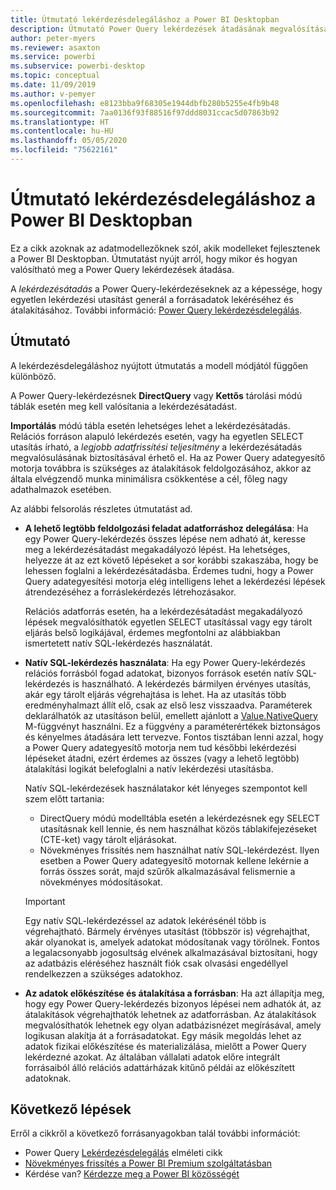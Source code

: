 ```yaml
---
title: Útmutató lekérdezésdelegáláshoz a Power BI Desktopban
description: Útmutató Power Query lekérdezések átadásának megvalósításához a Power BI Desktopban.
author: peter-myers
ms.reviewer: asaxton
ms.service: powerbi
ms.subservice: powerbi-desktop
ms.topic: conceptual
ms.date: 11/09/2019
ms.author: v-pemyer
ms.openlocfilehash: e8123bba9f68305e1944dbfb280b5255e4fb9b48
ms.sourcegitcommit: 7aa0136f93f88516f97ddd8031ccac5d07863b92
ms.translationtype: HT
ms.contentlocale: hu-HU
ms.lasthandoff: 05/05/2020
ms.locfileid: "75622161"
---
```

# <a name="query-folding-guidance-in-power-bi-desktop"></a>Útmutató lekérdezésdelegáláshoz a Power BI Desktopban

Ez a cikk azoknak az adatmodellezőknek szól, akik modelleket fejlesztenek a Power BI Desktopban. Útmutatást nyújt arról, hogy mikor és hogyan valósítható meg a Power Query lekérdezések átadása.

A _lekérdezésátadás_ a Power Query-lekérdezéseknek az a képessége, hogy egyetlen lekérdezési utasítást generál a forrásadatok lekéréséhez és átalakításához. További információ: [Power Query lekérdezésdelegálás](/power-query/power-query-folding).

## <a name="guidance"></a>Útmutató

A lekérdezésdelegáláshoz nyújtott útmutatás a modell módjától függően különböző.

A Power Query-lekérdezésnek **DirectQuery** vagy **Kettős** tárolási módú táblák esetén meg kell valósítania a lekérdezésátadást.

**Importálás** módú tábla esetén lehetséges lehet a lekérdezésátadás. Relációs forráson alapuló lekérdezés esetén, vagy ha egyetlen SELECT utasítás írható, a _legjobb adatfrissítési teljesítmény_ a lekérdezésátadás megvalósulásának biztosításával érhető el. Ha az Power Query adategyesítő motorja továbbra is szükséges az átalakítások feldolgozásához, akkor az általa elvégzendő munka minimálisra csökkentése a cél, főleg nagy adathalmazok esetében.

Az alábbi felsorolás részletes útmutatást ad.

- **A lehető legtöbb feldolgozási feladat adatforráshoz delegálása**: Ha egy Power Query-lekérdezés összes lépése nem adható át, keresse meg a lekérdezésátadást megakadályozó lépést. Ha lehetséges, helyezze át az ezt követő lépéseket a sor korábbi szakaszába, hogy be lehessen foglalni a lekérdezésátadásba. Érdemes tudni, hogy a Power Query adategyesítési motorja elég intelligens lehet a lekérdezési lépések átrendezéséhez a forráslekérdezés létrehozásakor.

    Relációs adatforrás esetén, ha a lekérdezésátadást megakadályozó lépések megvalósíthatók egyetlen SELECT utasítással vagy egy tárolt eljárás belső logikájával, érdemes megfontolni az alábbiakban ismertetett natív SQL-lekérdezés használatát.

- **Natív SQL-lekérdezés használata**: Ha egy Power Query-lekérdezés relációs forrásból fogad adatokat, bizonyos források esetén natív SQL-lekérdezés is használható. A lekérdezés bármilyen érvényes utasítás, akár egy tárolt eljárás végrehajtása is lehet. Ha az utasítás több eredményhalmazt állít elő, csak az első lesz visszaadva. Paraméterek deklarálhatók az utasításon belül, emellett ajánlott a [Value.NativeQuery](/powerquery-m/value-nativequery) M-függvényt használni. Ez a függvény a paraméterértékek biztonságos és kényelmes átadására lett tervezve. Fontos tisztában lenni azzal, hogy a Power Query adategyesítő motorja nem tud későbbi lekérdezési lépéseket átadni, ezért érdemes az összes (vagy a lehető legtöbb) átalakítási logikát belefoglalni a natív lekérdezési utasításba.

    Natív SQL-lekérdezések használatakor két lényeges szempontot kell szem előtt tartania:

    - DirectQuery módú modelltábla esetén a lekérdezésnek egy SELECT utasításnak kell lennie, és nem használhat közös táblakifejezéseket (CTE-ket) vagy tárolt eljárásokat.
    - Növekményes frissítés nem használhat natív SQL-lekérdezést. Ilyen esetben a Power Query adategyesítő motornak kellene lekérnie a forrás összes sorát, majd szűrők alkalmazásával felismernie a növekményes módosításokat.

    > [!IMPORTANT]
    > Egy natív SQL-lekérdezéssel az adatok lekérésénél több is végrehajtható. Bármely érvényes utasítást (többször is) végrehajthat, akár olyanokat is, amelyek adatokat módosítanak vagy törölnek. Fontos a legalacsonyabb jogosultság elvének alkalmazásával biztosítani, hogy az adatbázis eléréséhez használt fiók csak olvasási engedéllyel rendelkezzen a szükséges adatokhoz.

- **Az adatok előkészítése és átalakítása a forrásban**: Ha azt állapítja meg, hogy egy Power Query-lekérdezés bizonyos lépései nem adhatók át, az átalakítások végrehajthatók lehetnek az adatforrásban. Az átalakítások megvalósíthatók lehetnek egy olyan adatbázisnézet megírásával, amely logikusan alakítja át a forrásadatokat. Egy másik megoldás lehet az adatok fizikai előkészítése és materializálása, mielőtt a Power Query lekérdezné azokat. Az általában vállalati adatok előre integrált forrásaiból álló relációs adattárházak kitűnő példái az előkészített adatoknak.

## <a name="next-steps"></a>Következő lépések

Erről a cikkről a következő forrásanyagokban talál további információt:

- Power Query [Lekérdezésdelegálás](/power-query/power-query-folding) elméleti cikk
- [Növekményes frissítés a Power BI Premium szolgáltatásban](../service-premium-incremental-refresh.md)
- Kérdése van? [Kérdezze meg a Power BI közösségét](https://community.powerbi.com/)
